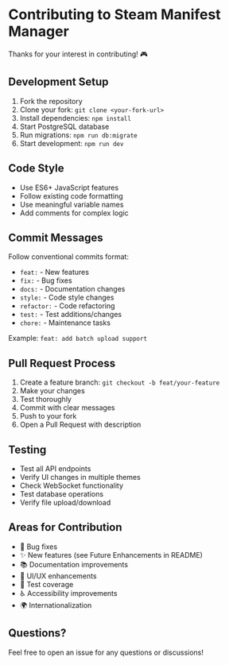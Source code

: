 # Contributing to Steam Manifest Manager

Thanks for your interest in contributing! 🎮

## Development Setup

1. Fork the repository
2. Clone your fork: `git clone <your-fork-url>`
3. Install dependencies: `npm install`
4. Start PostgreSQL database
5. Run migrations: `npm run db:migrate`
6. Start development: `npm run dev`

## Code Style

- Use ES6+ JavaScript features
- Follow existing code formatting
- Use meaningful variable names
- Add comments for complex logic

## Commit Messages

Follow conventional commits format:
- `feat:` - New features
- `fix:` - Bug fixes
- `docs:` - Documentation changes
- `style:` - Code style changes
- `refactor:` - Code refactoring
- `test:` - Test additions/changes
- `chore:` - Maintenance tasks

Example: `feat: add batch upload support`

## Pull Request Process

1. Create a feature branch: `git checkout -b feat/your-feature`
2. Make your changes
3. Test thoroughly
4. Commit with clear messages
5. Push to your fork
6. Open a Pull Request with description

## Testing

- Test all API endpoints
- Verify UI changes in multiple themes
- Check WebSocket functionality
- Test database operations
- Verify file upload/download

## Areas for Contribution

- 🐛 Bug fixes
- ✨ New features (see Future Enhancements in README)
- 📚 Documentation improvements
- 🎨 UI/UX enhancements
- 🧪 Test coverage
- ♿ Accessibility improvements
- 🌍 Internationalization

## Questions?

Feel free to open an issue for any questions or discussions!
